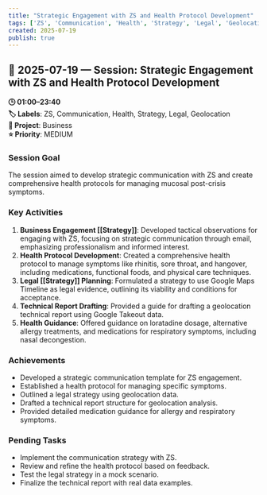 ```yaml
---
title: "Strategic Engagement with ZS and Health Protocol Development"
tags: ['ZS', 'Communication', 'Health', 'Strategy', 'Legal', 'Geolocation']
created: 2025-07-19
publish: true
---
```


## 📅 2025-07-19 — Session: Strategic Engagement with ZS and Health Protocol Development

**🕒 01:00–23:40**  
**🏷️ Labels**: ZS, Communication, Health, Strategy, Legal, Geolocation  
**📂 Project**: Business  
**⭐ Priority**: MEDIUM  


### Session Goal
The session aimed to develop strategic communication with ZS and create comprehensive health protocols for managing mucosal post-crisis symptoms.

### Key Activities
1. **Business Engagement [[Strategy]]**: Developed tactical observations for engaging with ZS, focusing on strategic communication through email, emphasizing professionalism and informed interest.
2. **Health Protocol Development**: Created a comprehensive health protocol to manage symptoms like rhinitis, sore throat, and hangover, including medications, functional foods, and physical care techniques.
3. **Legal [[Strategy]] Planning**: Formulated a strategy to use Google Maps Timeline as legal evidence, outlining its viability and conditions for acceptance.
4. **Technical Report Drafting**: Provided a guide for drafting a geolocation technical report using Google Takeout data.
5. **Health Guidance**: Offered guidance on loratadine dosage, alternative allergy treatments, and medications for respiratory symptoms, including nasal decongestion.

### Achievements
- Developed a strategic communication template for ZS engagement.
- Established a health protocol for managing specific symptoms.
- Outlined a legal strategy using geolocation data.
- Drafted a technical report structure for geolocation analysis.
- Provided detailed medication guidance for allergy and respiratory symptoms.

### Pending Tasks
- Implement the communication strategy with ZS.
- Review and refine the health protocol based on feedback.
- Test the legal strategy in a mock scenario.
- Finalize the technical report with real data examples.
